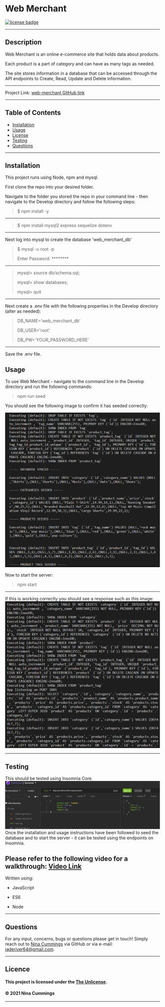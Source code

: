 
# Web Merchant
<a href='https://unlicense.org'><img src='https://img.shields.io/badge/license-The%20Unlicense-9cf' alt='license badge'></a>

---------------------------------------

## Description
Web Merchant is an online e-commerce site that holds data about products.  

Each product is a part of category and can have as many tags as needed.  

The site stores information in a database that can be accessed through the API endpoints to Create, Read, Update and Delete information.

---------------------------------------

Project Link: 
[web-merchant GitHub link](https://github.com/jaderiver62/web-merchant)

---------------------------------------


## Table of Contents
* [Installation](#installation)
* [Usage](#usage)
* [License](#license)
* [Testing](#testing)
* [Questions](#questions)


---------------------------------------

## Installation
This project runs using Node, npm and mysql.

First clone the repo into your desired folder.

Navigate to the folder you stored the repo in your command line - then navigate to the Develop directory and follow the following steps:

>
>$ npm install -y 
>

---------------------------------------

>
>$ npm install mysql2 express sequelize dotenv
>

---------------------------------------

Next log into mysql to create the database 'web_merchant_db'
>
>$ mysql -u root -p
>
>Enter Password: ********
>

---------------------------------------

>
> mysql> source db/schema.sql;
>
> mysql> show databases;
>
> mysql> quit
>

---------------------------------------

Next create a .env file with the following properties in the Develop directory (alter as needed):

>
> DB_NAME='web_merchant_db'
>
> DB_USER='root'
>
> DB_PW='YOUR_PASSWORD_HERE'
> 

---------------------------------------

Save the .env file.  

## Usage

To use Web Merchant - navigate to the command line in the Develop directory and run the following commands:

>
> npm run seed
>

You should see the following image to confirm it has seeded correctly:


![Successful Seed Image](./assets/images/WebMerchantSeed.png)

Now to start the server:

>
> npm start
>
---------------------------------------

If this is working correctly you should see a response such as this image:
![Successful Server Start](./assets/images/ServerResponse.png)

---------------------------------------

## Testing
This should be tested using Insomnia Core.
![Insomnia testing](./assets/images/InsomniaExample.png)
Once the installation and usage instructions have been followed to seed the database and to start the server - it can be tested using the endpoints on Insomnia.

Please refer to the following video for a walkthrough:
[Video Link](http://mylink.com)
---------------------------------------

Written using:

                    
* JavaScript
   
* ES6
   
* Node
   


---------------------------------------

## Questions

For any input, concerns, bugs or questions please get in touch!  Simply reach out to [Nina Cummings](https://github.com/jaderiver62) via GitHub or via e-mail: jaderiver64@gmail.com.

---------------------------------------

## Licence


#### This project is licensed under the [The Unlicense](https://unlicense.org).
#### &copy; 2021 Nina Cummings

---------------------------------------
    